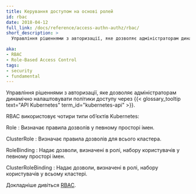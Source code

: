 ```yaml
---
title: Керування доступом на основі ролей
id: rbac
date: 2018-04-12
full_link: /docs/reference/access-authn-authz/rbac/
short_description: >
  Управління рішеннями з авторизації, яке дозволяє адміністраторам динамічно налаштовувати політики доступу через API Kubernetes.

aka:
- RBAC
- Role-Based Access Control
tags:
- security
- fundamental
---
```


Управління рішеннями з авторизації, яке дозволяє адміністраторам динамічно налаштовувати політики доступу через {{< glossary_tooltip text="API Kubernetes" term_id="kubernetes-api" >}}.

<!--more-->

RBAC використовує чотири типи обʼєктів Kubernetes:

Role
: Визначає правила дозволів у певному просторі імен.

ClusterRole
: Визначає правила дозволів для всього кластера.

RoleBinding
: Надає дозволи, визначені в ролі, набору користувачів у певному просторі імен.

ClusterRoleBinding
: Надає дозволи, визначені в ролі, набору користувачів у всьому кластері.

Докладніше дивіться [RBAC](/docs/reference/access-authn-authz/rbac/).
